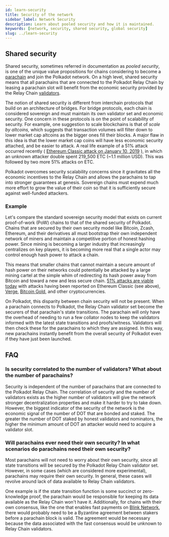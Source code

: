 ```yaml
---
id: learn-security
title: Security of the network
sidebar_label: Network Security
description: Learn about pooled security and how it is maintained.
keywords: [network, security, shared security, global security]
slug: ../learn-security
---
```


## Shared security

Shared security, sometimes referred in documentation as _pooled security_, is one of the unique
value propositions for chains considering to become a [parachain](learn-parachains.md) and join the
Polkadot network. On a high level, shared security means that all parachains that are connected to
the Polkadot Relay Chain by leasing a parachain slot will benefit from the economic security
provided by the Relay Chain [validators](learn-validator.md).

The notion of shared security is different from interchain protocols that build on an architecture
of bridges. For bridge protocols, each chain is considered sovereign and must maintain its own
validator set and economic security. One concern in these protocols is on the point of scalability
of security. For example, one suggestion to scale blockchains is that of _scale by altcoins,_ which
suggests that transaction volumes will filter down to lower market cap altcoins as the bigger ones
fill their blocks. A major flaw in this idea is that the lower market cap coins will have less
economic security attached, and be easier to attack. A real life example of a 51% attack occurred
recently (
[Ethereum Classic attack on January 10, 2019](https://cointelegraph.com/news/ethereum-classic-51-attack-the-reality-of-proof-of-work)
), in which an unknown attacker double spent 219_500 ETC (~1.1 million USD). This was followed by
two more 51% attacks on ETC.

Polkadot overcomes security scalability concerns since it gravitates all the economic incentives to
the Relay Chain and allows the parachains to tap into stronger guarantees at genesis. Sovereign
chains must expend much more effort to grow the value of their coin so that it is sufficiently
secure against well-funded attackers.

### Example

Let's compare the standard sovereign security model that exists on current proof-of-work (PoW)
chains to that of the shared security of Polkadot. Chains that are secured by their own security
model like Bitcoin, Zcash, Ethereum, and their derivatives all must bootstrap their own independent
network of miners and maintain a competitive portion of honest hashing power. Since mining is
becoming a larger industry that increasingly centralizes on key players, it is becoming more real
that a single actor may control enough hash power to attack a chain.

This means that smaller chains that cannot maintain a secure amount of hash power on their networks
could potentially be attacked by a large mining cartel at the simple whim of redirecting its hash
power away from Bitcoin and toward a new and less secure chain.
[51% attacks are viable today](https://www.crypto51.app) with attacks having been reported on
Ethereum Classic (see above),
[Verge](https://coincentral.com/verge-suffers-51-attack-hard-forks-in-response/),
[Bitcoin Gold](https://bitcoingold.org/responding-to-attacks/), and other cryptocurrencies.

On Polkadot, this disparity between chain security will not be present. When a parachain connects to
Polkadot, the Relay Chain validator set become the securers of that parachain's state transitions.
The parachain will only have the overhead of needing to run a few collator nodes to keep the
validators informed with the latest state transitions and proofs/witness. Validators will then check
these for the parachains to which they are assigned. In this way, new parachains instantly benefit
from the overall security of Polkadot even if they have just been launched.

## FAQ

### Is security correlated to the number of validators? What about the number of parachains?

Security is independent of the number of parachains that are connected to the Polkadot Relay Chain.
The correlation of security and the number of validators exists as the higher number of validators
will give the network stronger decentralization properties and make it harder to try to take down.
However, the biggest indicator of the security of the network is the economic signal of the number
of DOT that are bonded and staked. The greater the number of DOT staked by honest validators and
nominators, the higher the minimum amount of DOT an attacker would need to acquire a validator slot.

### Will parachains ever need their own security? In what scenarios do parachains need their own security?

Most parachains will not need to worry about their own security, since all state transitions will be
secured by the Polkadot Relay Chain validator set. However, in some cases (which are considered more
experimental), parachains may require their own security. In general, these cases will revolve
around lack of data available to Relay Chain validators.

One example is if the state transition function is some succinct or zero-knowledge proof, the
parachain would be responsible for keeping its data available as the Relay Chain won't have it.
Additionally, for chains with their own consensus, like the one that enables fast payments on
[Blink Network](https://www.youtube.com/watch?v=sf5GMDlG7Uk), there would probably need to be a
Byzantine agreement between stakers before a parachain block is valid. The agreement would be
necessary because the data associated with the fast consensus would be unknown to Relay Chain
validators.

